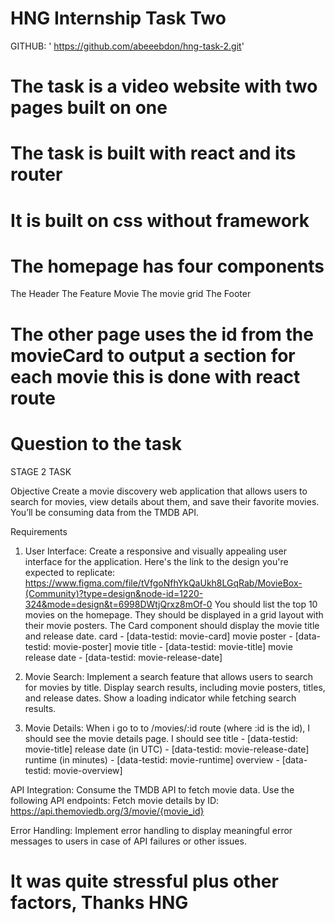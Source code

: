 # HNG Internship Task Two

GITHUB: ' https://github.com/abeeebdon/hng-task-2.git'

# The task is a video website with two pages built on one

# The task is built with react and its router

# It is built on css without framework

# The homepage has four components

The Header
The Feature Movie
The movie grid
The Footer

# The other page uses the id from the movieCard to output a section for each movie this is done with react route

# Question to the task

STAGE 2 TASK

Objective
Create a movie discovery web application that allows users to search for movies, view details about them, and save their favorite movies. You’ll be consuming data from the TMDB API.

Requirements

1. User Interface:
   Create a responsive and visually appealing user interface for the application. Here's the link to the design you're expected to replicate: https://www.figma.com/file/tVfgoNfhYkQaUkh8LGqRab/MovieBox-(Community)?type=design&node-id=1220-324&mode=design&t=6998DWtjQrxz8mOf-0
   You should list the top 10 movies on the homepage.
   They should be displayed in a grid layout with their movie posters.
   The Card component should display the movie title and release date.
   card - [data-testid: movie-card]
   movie poster - [data-testid: movie-poster]
   movie title - [data-testid: movie-title]
   movie release date - [data-testid: movie-release-date]

2. Movie Search:
   Implement a search feature that allows users to search for movies by title.
   Display search results, including movie posters, titles, and release dates.
   Show a loading indicator while fetching search results.

3. Movie Details:
   When i go to to /movies/:id route (where :id is the id), I should see the movie details page.
   I should see
   title - [data-testid: movie-title]
   release date (in UTC) - [data-testid: movie-release-date]
   runtime (in minutes) - [data-testid: movie-runtime]
   overview - [data-testid: movie-overview]

API Integration:
Consume the TMDB API to fetch movie data.
Use the following API endpoints:
Fetch movie details by ID: https://api.themoviedb.org/3/movie/{movie_id}

Error Handling:
Implement error handling to display meaningful error messages to users in case of API failures or other issues.

# It was quite stressful plus other factors, Thanks HNG
